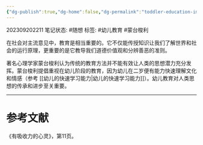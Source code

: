 ```yaml
---
{"dg-publish":true,"dg-home":false,"dg-permalink":"toddler-education-importance-to-human-thought","permalink":"/toddler-education-importance-to-human-thought/","dgPassFrontmatter":true}
---
```


202309202211
笔记状态: #随想
标签: #幼儿教育 #蒙台梭利 

在社会对主流意见中，教育是相当重要的。它不仅能传授知识让我们了解世界和社会的运行原理，更重要的是它教导我们道德价值观和分辨善恶的准则。

著名心理学家蒙台梭利认为传统的教育方法并不能有效让人类的思想潜力充分发挥。蒙台梭利提倡重视在幼儿阶段的教育，因为幼儿在二岁便有能力快速理解文化和情感（参考 [[幼儿的快速学习能力\|幼儿的快速学习能力]]）。幼儿教育对人类思想的传承和进步至关重要。

---
# 参考文献

《有吸收力的心灵》，第11页。